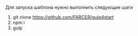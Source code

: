 Для запуска шаблона нужно выполнить следующие шаги

1. git clone https://github.com/FARCER/gulp4start
2. npm i
3. gulp